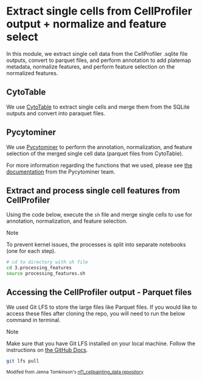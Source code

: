 # Extract single cells from CellProfiler output + normalize and feature select

In this module, we extract single cell data from the CellProfiler .sqlite file outputs, convert to parquet files, and perform annotation to add platemap metadata, normalize features, and perform feature selection on the normalized features.

## CytoTable

We use [CytoTable](https://github.com/cytomining/CytoTable/tree/main) to extract single cells and merge them from the SQLite outputs and convert into paraquet files.

## Pycytominer

We use [Pycytominer](https://github.com/cytomining/pycytominer) to perform the annotation, normalization, and feature selection of the merged single cell data (parquet files from CytoTable).

For more information regarding the functions that we used, please see [the documentation](https://pycytominer.readthedocs.io/en/latest/) from the Pycytominer team.

## Extract and process single cell features from CellProfiler

Using the code below, execute the `sh` file and merge single cells to use for annotation, normalization, and feature selection.

>[!Note]
>To prevent kernel issues, the processes is split into separate notebooks (one for each step). 

```bash
# cd to directory with sh file
cd 3.processing_features
source processing_features.sh
```

## Accessing the CellProfiler output - Parquet files

We used Git LFS to store the large files like Parquet files.
If you would like to access these files after cloning the repo, you will need to run the below command in terminal. 

>[!Note] 
>Make sure that you have Git LFS installed on your local machine. Follow the instructions on [the GitHub Docs](https://docs.github.com/en/repositories/working-with-files/managing-large-files/installing-git-large-file-storage).

```bash
git lfs pull
```

<sub>Modifed from Jenna Tomkinson's [nf1_cellpainting_data repository](https://github.com/WayScience/nf1_cellpainting_data/blob/main/3.processing_features/README.md)<sub>
